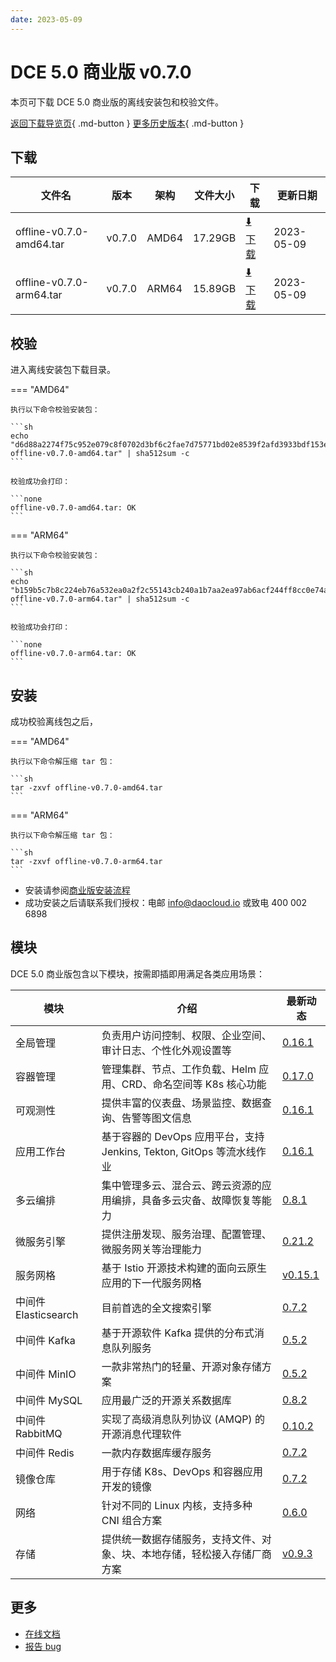 ```yaml
---
date: 2023-05-09
---
```


# DCE 5.0 商业版 v0.7.0

本页可下载 DCE 5.0 商业版的离线安装包和校验文件。

[返回下载导览页](../index.md#_2){ .md-button } [更多历史版本](./dce5-installer-history.md){ .md-button }

## 下载

| 文件名                      | 版本    | 架构 | 文件大小 | 下载                                           | 更新日期   |
| ----------------------------- | ------- | -------- | ---------------------------------------------- | ---------- | ----------------------------- |
| offline-v0.7.0-amd64.tar | v0.7.0 | AMD64 | 17.29GB | [:arrow_down: 下载](https://qiniu-download-public.daocloud.io/DaoCloud_Enterprise/dce5/offline-v0.7.0-amd64.tar) | 2023-05-09 |
| offline-v0.7.0-arm64.tar | v0.7.0 | ARM64 | 15.89GB | [:arrow_down: 下载](https://qiniu-download-public.daocloud.io/DaoCloud_Enterprise/dce5/offline-v0.7.0-arm64.tar) | 2023-05-09 |

## 校验

进入离线安装包下载目录。

=== "AMD64"

    执行以下命令校验安装包：

    ```sh
    echo "d6d88a2274f75c952e079c8f0702d3bf6c2fae7d75771bd02e8539f2afd3933bdf153e5cb41237ce5285b04fd6fb6075389ea80f16713bdfbe620f86509eee42  offline-v0.7.0-amd64.tar" | sha512sum -c
    ```

    校验成功会打印：

    ```none
    offline-v0.7.0-amd64.tar: OK
    ```

=== "ARM64"

    执行以下命令校验安装包：

    ```sh
    echo "b159b5c7b8c224eb76a532ea0a2f2c55143cb240a1b7aa2ea97ab6acf244ff8cc0e74a46150c4ffa8d79409950573067ff5f9f8841fecb2af36ed20c4ffc048d  offline-v0.7.0-arm64.tar" | sha512sum -c
    ```

    校验成功会打印：

    ```none
    offline-v0.7.0-arm64.tar: OK
    ```

## 安装

成功校验离线包之后，

=== "AMD64"

    执行以下命令解压缩 tar 包：

    ```sh
    tar -zxvf offline-v0.7.0-amd64.tar
    ```

=== "ARM64"

    执行以下命令解压缩 tar 包：

    ```sh
    tar -zxvf offline-v0.7.0-arm64.tar
    ```

- 安装请参阅[商业版安装流程](../../install/commercial/start-install.md)
- 成功安装之后请联系我们授权：电邮 info@daocloud.io 或致电 400 002 6898

## 模块

DCE 5.0 商业版包含以下模块，按需即插即用满足各类应用场景：

| 模块                 | 介绍                                                                     | 最新动态                                                      |
| -------------------- | ------------------------------------------------------------------------ | ------------------------------------------------------------- |
| 全局管理             | 负责用户访问控制、权限、企业空间、审计日志、个性化外观设置等             | [0.16.1](../../ghippo/intro/release-notes.md#0161)    |
| 容器管理             | 管理集群、节点、工作负载、Helm 应用、CRD、命名空间等 K8s 核心功能        | [0.17.0](../../kpanda/intro/release-notes.md#0170)    |
| 可观测性             | 提供丰富的仪表盘、场景监控、数据查询、告警等图文信息                     | [0.16.1](../../insight/intro/releasenote.md#0161)     |
| 应用工作台           | 基于容器的 DevOps 应用平台，支持 Jenkins, Tekton, GitOps 等流水线作业    | [0.16.1](../../amamba/intro/release-notes.md#0161)      |
| 多云编排             | 集中管理多云、混合云、跨云资源的应用编排，具备多云灾备、故障恢复等能力   | [0.8.1](../../kairship/intro/release-notes.md#081)         |
| 微服务引擎           | 提供注册发现、服务治理、配置管理、微服务网关等治理能力                   | [0.21.2](../../skoala/intro/release-notes.md#0212)             |
| 服务网格             | 基于 Istio 开源技术构建的面向云原生应用的下一代服务网格                  | [v0.15.1](../../mspider/intro/release-notes.md#v0151)          |
| 中间件 Elasticsearch | 目前首选的全文搜索引擎                                                   | [0.7.2](../../middleware/elasticsearch/release-notes.md#072) |
| 中间件 Kafka         | 基于开源软件 Kafka 提供的分布式消息队列服务                              | [0.5.2](../../middleware/kafka/release-notes.md#052)          |
| 中间件 MinIO         | 一款非常热门的轻量、开源对象存储方案                                     | [0.5.2](../../middleware/minio/release-notes.md#052)          |
| 中间件 MySQL         | 应用最广泛的开源关系数据库                                               | [0.8.2](../../middleware/mysql/release-notes.md#082)           |
| 中间件 RabbitMQ      | 实现了高级消息队列协议 (AMQP) 的开源消息代理软件                         | [0.10.2](../../middleware/rabbitmq/release-notes.md#0102)        |
| 中间件 Redis         | 一款内存数据库缓存服务                                                   | [0.7.2](../../middleware/redis/release-notes.md#072)           |
| 镜像仓库             | 用于存储 K8s、DevOps 和容器应用开发的镜像                                | [0.7.2](../../kangaroo/release-notes.md)                            |
| 网络                 | 针对不同的 Linux 内核，支持多种 CNI 组合方案                             | [0.6.0](../../network/modules/spiderpool/releasenotes.md#v060)                            |
| 存储                 | 提供统一数据存储服务，支持文件、对象、块、本地存储，轻松接入存储厂商方案 | [v0.9.3](../../storage/hwameistor/releasenotes.md#v093)                            |

## 更多

- [在线文档](../../dce/index.md)
- [报告 bug](https://github.com/DaoCloud/DaoCloud-docs/issues)
